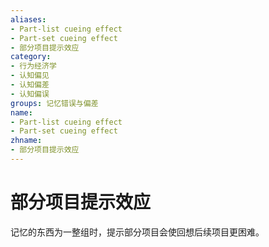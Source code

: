 ```yaml
---
aliases:
- Part-list cueing effect
- Part-set cueing effect
- 部分项目提示效应
category:
- 行为经济学
- 认知偏见
- 认知偏差
- 认知偏误
groups: 记忆错误与偏差
name:
- Part-list cueing effect
- Part-set cueing effect
zhname:
- 部分项目提示效应
---
```


# 部分项目提示效应

记忆的东西为一整组时，提示部分项目会使回想后续项目更困难。
